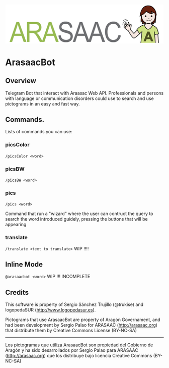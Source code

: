 ![Arasaac Logo](images/arasaac_hd.png)

# ArasaacBot

## Overview
Telegram Bot that interact with Araasac Web API. Professionals and persons with language or communication disorders could use to search and use pictograms in an easy and fast way.

## Commands.

Lists of commands you can use:

### picsColor

```/picsColor <word>```

### picsBW

```/picsBW <word>```

### pics

```/pics <word>```

Command that run a "wizard" where the user can contruct the query to search the word introduced guidely, pressing the buttons that will be appearing

### translate

  ```/translate <text to translate>```  WIP !!!!


## Inline Mode

```@arasaacbot <word>``` WIP !!! INCOMPLETE


## Credits
This software is property of Sergio Sánchez Trujillo (@trukise) and logopedaSUR (http://www.logopedasur.es).

Pictograms that use ArasaacBot are property of Aragón Governament, and had been development by Sergio Palao for ARASAAC (http://arasaac.org) that distribute them by Creative Commons License (BY-NC-SA)

---

Los pictogramas que utiliza ArasaacBot son propiedad del Gobierno
de Aragón y ha sido desarrollados por Sergio Palao para ARASAAC (http://arasaac.org)
que los distribuye bajo licencia Creative Commons (BY-NC-SA)
